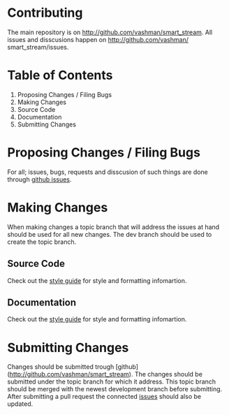 Contributing
==========================================================================
The main repository is on http://github.com/vashman/smart_stream.
All issues and disscusions happen on http://github.com/vashman/
smart_stream/issues.

Table of Contents
==========================================================================
1. Proposing Changes / Filing Bugs
2. Making Changes
  1. Source Code
  2. Documentation
3. Submitting Changes

Proposing Changes / Filing Bugs
==========================================================================
For all; issues, bugs, requests and disscusion of such things are done
through [github issues][issues].

Making Changes
==========================================================================
When making changes a topic branch that will address the issues at hand
should be used for all new changes. The dev branch should be used to
create the topic branch.

Source Code
--------------------------------------------------------------------------
Check out the [style guide][src.style] for style and formatting
infomartion.

Documentation
--------------------------------------------------------------------------
Check out the [style guide][doc.style] for style and formatting
infomartion.

Submitting Changes
==========================================================================
Changes should be submitted trough [github]
(http://github.com/vashman/smart_stream). The changes should be submitted
under the topic branch for which it address. This topic branch should be
merged with the newest development branch before submitting. 
After submitting a pull request the connected [issues][issues] should also be
updated.

[issues]: http://www.github.com/vashman/smart_stream/issues
[src.style]: http://www.github.com/404
[doc.style]: http://www.github.com/404
